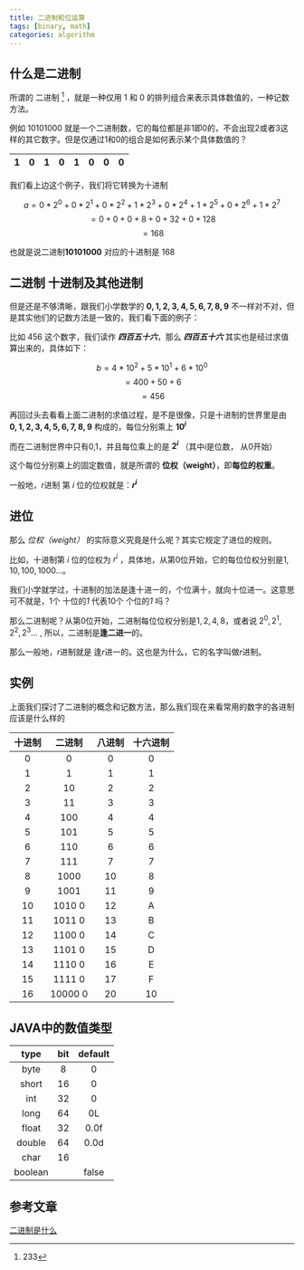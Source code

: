 ```yaml
---
title: 二进制和位运算
tags: [binary, math]
categories: algorithm
---
```


## 什么是二进制

所谓的 二进制 [^1] ，就是一种仅用 $1$ 和 $0$ 的排列组合来表示具体数值的，一种记数方法。

例如 $10101000$ 就是一个二进制数，它的每位都是非$1$即$0$的，不会出现$2$或者$3$这样的其它数字。但是仅通过$1$和$0$的组合是如何表示某个具体数值的？

 | 1   | 0   | 1   | 0   | 1   | 0   | 0   | 0   |
 | --- | --- | --- | --- | --- | --- | --- | --- |

我们看上边这个例子，我们将它转换为十进制

$$ a=0*2^0+0*2^1+0*2^2+1*2^3+0*2^4+1*2^5+0*2^6+1*2^7 $$
$$ =0+0+0+8+0+32+0+128 $$
$$ =168 $$

也就是说二进制**10101000** 对应的十进制是 $168$

## 二进制 十进制及其他进制

但是还是不够清晰，跟我们小学数学的 **$0,1,2,3,4,5,6,7,8,9$** 不一样对不对，但是其实他们的记数方法是一致的，我们看下面的例子：

比如 $456$ 这个数字，我们读作 ***四百五十六***，那么 ***四百五十六*** 其实也是经过求值算出来的，具体如下：

$$ b=4*10^2+5*10^1+6*10^0 $$
$$ =400+50+6 $$
$$ =456 $$

再回过头去看看上面二进制的求值过程，是不是很像，只是十进制的世界里是由 **$0,1,2,3,4,5,6,7,8,9$** 构成的，每位分别乘上 **$10^i$**

而在二进制世界中只有$0$,$1$，并且每位乘上的是 **$2^i$** （其中$i$是位数， 从0开始）

这个每位分别乘上的固定数值，就是所谓的 **位权（weight）**，即**每位的权重**。

一般地，$r$进制 第 $i$ 位的位权就是：**$r^i$**

## 进位

那么 *位权（weight）* 的实际意义究竟是什么呢？其实它规定了进位的规则。

比如，十进制第 $i$ 位的位权为 $r^i$ ，具体地，从第0位开始，它的每位位权分别是$1, 10, 100, 1000...$。

我们小学就学过，十进制的加法是逢十进一的，个位满十，就向十位进一。这意思可不就是，1个 十位的*1* 代表10个 个位的*1* 吗？

那么二进制呢？从第0位开始，二进制每位位权分别是$1, 2, 4, 8$，或者说 $2^0, 2^1,2^2,2^3...$ , 所以，二进制是**逢二进一**的。

那么一般地，$r$进制就是 逢$r$进一的。这也是为什么，它的名字叫做$r$进制。

## 实例

上面我们探讨了二进制的概念和记数方法，那么我们现在来看常用的数字的各进制应该是什么样的

| 十进制 | 二进制  | 八进制 | 十六进制 |
| :----: | :-----: | :----: | :------: |
|   0    |    0    |   0    |    0     |
|   1    |    1    |   1    |    1     |
|   2    |   10    |   2    |    2     |
|   3    |   11    |   3    |    3     |
|   4    |   100   |   4    |    4     |
|   5    |   101   |   5    |    5     |
|   6    |   110   |   6    |    6     |
|   7    |   111   |   7    |    7     |
|   8    |  1000   |   10   |    8     |
|   9    |  1001   |   11   |    9     |
|   10   | 1010  0 |   12   |    A     |
|   11   | 1011  0 |   13   |    B     |
|   12   | 1100  0 |   14   |    C     |
|   13   | 1101  0 |   15   |    D     |
|   14   | 1110  0 |   16   |    E     |
|   15   | 1111  0 |   17   |    F     |
|   16   | 10000 0 |   20   |    10    |

## JAVA中的数值类型

|  type   |  bit  | default |
| :-----: | :---: | :-----: |
|  byte   |   8   |    0    |
|  short  |  16   |    0    |
|   int   |  32   |    0    |
|  long   |  64   |   0L    |
|  float  |  32   |  0.0f   |
| double  |  64   |  0.0d   |
|  char   |  16   |         |
| boolean |       |  false  |

## 参考文章

[二进制是什么](https://www.zhihu.com/question/330681697/answer/1981060025)

[^1]: 233
